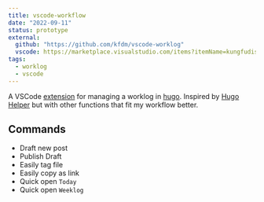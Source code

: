 ```yaml
---
title: vscode-workflow
date: "2022-09-11"
status: prototype
external:
  github: "https://github.com/kfdm/vscode-worklog"
  vscode: https://marketplace.visualstudio.com/items?itemName=kungfudiscomonkey.simple-worklog
tags:
  - worklog
  - vscode
---
```


A VSCode [extension] for managing a worklog in [hugo].
Inspired by [Hugo Helper] but with other functions that fit my workflow better.

## Commands

- Draft new post
- Publish Draft
- Easily tag file
- Easily copy as link
- Quick open `Today`
- Quick open `Weeklog`

[extension]: https://marketplace.visualstudio.com/items?itemName=kungfudiscomonkey.simple-worklog
[hugo]: https://gohugo.io/
[hugo helper]: https://marketplace.visualstudio.com/items?itemName=rusnasonov.vscode-hugo
